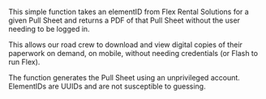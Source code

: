 This simple function takes an elementID from Flex Rental Solutions for a given Pull Sheet and returns a PDF of that Pull Sheet without the user needing to be logged in. 

This allows our road crew to download and view digital copies of their paperwork on demand, on mobile, without needing credentials (or Flash to run Flex).

The function generates the Pull Sheet using an unprivileged account. ElementIDs are UUIDs and are not susceptible to guessing.